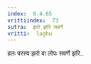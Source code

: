 ```yaml
---
index:  8.4.65
vrittiindex:  73
sutra:  झरो झरि सवर्णे
vritti:  laghu 
---
```


हलः परस्य झरो वा लोपः सवर्णे झरि..

